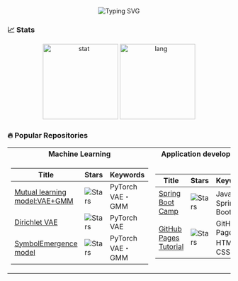 <p align="center">  
  <!--CLI profile-->
  <img src="https://readme-typing-svg.demolab.com?font=Fira+Code&size=24&duration=1000&pause=700&color=FFFFFF&background=000000&multiline=true&repeat=false&width=800&height=500&lines=GitHub%40is0383kk%3A+~%24+Yoshiwo;%3E%F0%9F%93%81Publish+hobbyist+developments+on+GitHub;%3E%F0%9F%92%96ML+%26+Application+Development;%3E%F0%9F%93%84Python+Java+HTML+CSS+JavaScript;%3E%F0%9F%92%BB+Working+on+application+infrastructure+development;%E3%80%80+_____________;%E3%80%80%EF%BC%9C+Hello+World+%EF%BC%9E;%E3%80%80+_____________;%E3%80%80%E3%80%80+%5C+++%5E__%5E%E3%80%80%E3%80%80%E3%80%80%E3%80%80%E3%80%80%E3%80%80%E2%88%A7%EF%BC%BF%E2%88%A7;%E3%80%80%E3%80%80%E3%80%80%5C+(oo)%5C____%E3%80%80+%EF%BC%88%60%EF%BD%A5%CF%89%EF%BD%A5%C2%B4)%E3%83%9F;%E3%80%80%E3%80%80%E3%80%80%E3%80%80(__)%5C+++++++)%5C%2F%5C%E3%80%80%E2%94%B3+%E2%88%AA%E2%94%B3%E2%94%81%E2%94%B3%E2%88%AA+%E2%94%B3%E2%94%81%E2%94%B3%E2%94%81%E2%94%91;%E3%80%80%E3%80%80%E3%80%80%E3%80%80%E3%80%80%E3%80%80%7C%7C%E3%83%BC%EF%BD%97%7C%7C+;%E3%80%80%E3%80%80%E3%80%80%E3%80%80%E3%80%80%E3%80%80%7C%7C%E3%80%80%E3%80%80%7C%7C" alt="Typing SVG" />
  </a>   
</p>

### 📈 Stats
<p align="center">
  <!--stat-->
  <img alt="stat" height="170px" src="https://github-readme-stats.vercel.app/api?username=is0383kk&count_private=true&theme=dracula&show_icons=true" />
  <img alt="lang" height="170px" src="https://github-readme-stats.vercel.app/api/top-langs/?username=is0383kk&theme=dracula&layout=compact"  />
</p>

### 🔥 Popular Repositories
<table width="100">
<tr><th>Machine Learning </th><th>Application development</th></tr>
<tr><td>

|Title | Stars | Keywords |
|--|--|--|
| [Mutual learning model:VAE+GMM](https://github.com/is0383kk/Pytorch_VAE-GMM) | <img alt="Stars" src="https://img.shields.io/github/stars/is0383kk/Pytorch_VAE-GMM?style=flat-square&labelColor=black"/> | PyTorch </br> VAE・GMM|
| [Dirichlet VAE](https://github.com/is0383kk/Dirichlet-VAE) | <img alt="Stars" src="https://img.shields.io/github/stars/is0383kk/Dirichlet-VAE?style=flat-square&labelColor=black"/> | PyTorch </br> VAE|
| [SymbolEmergence model](https://github.com/is0383kk/SymbolEmergence-VAE-GMM) | <img alt="Stars" src="https://img.shields.io/github/stars/is0383kk/SymbolEmergence-VAE-GMM?style=flat-square&labelColor=black"/> | PyTorch </br> VAE・GMM |


</td><td>

|Title | Stars | Keywords |
|--|--|--|
| [Spring Boot Camp](https://github.com/is0383kk/Spring-Boot-Camp) | <img alt="Stars" src="https://img.shields.io/github/stars/is0383kk/Spring-Boot-Camp?style=flat-square&labelColor=black"/> | Java・Spring Boot|
| [GitHub Pages Tutorial](https://github.com/is0383kk/GitHub-Pages-Tutorial) | <img alt="Stars" src="https://img.shields.io/github/stars/is0383kk/GitHub-Pages-Tutorial?style=flat-square&labelColor=black"/> | GitHub Pages </br> HTML・CSS |

</td></tr> </table>

